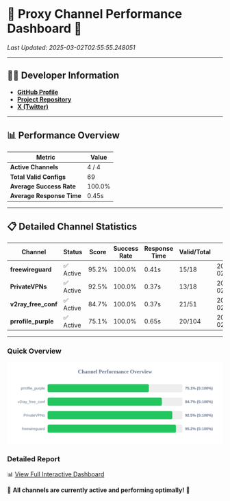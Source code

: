 # 🌟 Proxy Channel Performance Dashboard 🌟

_Last Updated: 2025-03-02T02:55:55.248051_

---

## 👩‍💻 Developer Information

- **[GitHub Profile](https://github.com/4n0nymou3)**  
- **[Project Repository](https://github.com/4n0nymou3/multi-proxy-config-fetcher)**  
- **[X (Twitter)](https://x.com/4n0nymou3)**  

---

## 📊 Performance Overview

| Metric                | Value       |
|-----------------------|-------------|
| **Active Channels**   | 4 / 4       |
| **Total Valid Configs** | 69          |
| **Average Success Rate** | 100.0%      |
| **Average Response Time** | 0.45s       |

---

## 📋 Detailed Channel Statistics

| Channel          | Status     | Score  | Success Rate | Response Time | Valid/Total | Last Success               |
|------------------|------------|--------|--------------|---------------|-------------|----------------------------|
| **freewireguard**  | ✅ Active  | 95.2%  | 100.0% | 0.41s         | 15/18       | 2025-03-02T02:55:55.246230 |
| **PrivateVPNs**  | ✅ Active  | 92.5%  | 100.0% | 0.37s         | 13/18       | 2025-03-02T02:55:54.810357 |
| **v2ray_free_conf**  | ✅ Active  | 84.7%  | 100.0% | 0.37s         | 21/51       | 2025-03-02T02:55:54.408958 |
| **prrofile_purple**  | ✅ Active  | 75.1%  | 100.0% | 0.65s         | 20/104       | 2025-03-02T02:55:53.996932 |

---

### Quick Overview
<div align="center">
  <a href="https://raw.githubusercontent.com/nullluser/NullRepo/refs/heads/main/assets/channel_stats_chart.svg">
    <img src="https://raw.githubusercontent.com/nullluser/NullRepo/refs/heads/main/assets/channel_stats_chart.svg" alt="Source Performance Statistics" width="800">
  </a>
</div>

### Detailed Report
📊 [View Full Interactive Dashboard](https://htmlpreview.github.io/?https://github.com/nullluser/NullRepo/blob/main/assets/performance_report.html)

🎉 **All channels are currently active and performing optimally!** 🎉
